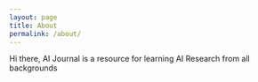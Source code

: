 ```yaml
---
layout: page
title: About
permalink: /about/
---
```


Hi there, AI Journal is a resource for learning AI Research from all backgrounds
